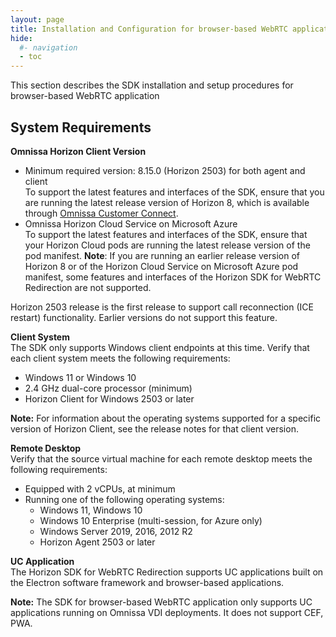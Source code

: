 ```yaml
---
layout: page
title: Installation and Configuration for browser-based WebRTC application
hide:
  #- navigation
  - toc
---
```


This section describes the SDK installation and setup procedures for browser-based WebRTC application

## System Requirements

**Omnissa Horizon Client Version**
- Minimum required version: 8.15.0 (Horizon 2503) for both agent and client<br>To support the latest features and interfaces of the SDK, ensure that you are running the latest release version of Horizon 8, which is available through [Omnissa Customer Connect](https://customerconnect.omnissa.com/downloads/info/slug/desktop_end_user_computing/omnissa_horizon_clients/8).
- Omnissa Horizon Cloud Service on Microsoft Azure<br>To support the latest features and interfaces of the SDK, ensure that your Horizon Cloud pods are running the latest release version of the pod manifest.
**Note**: If you are running an earlier release version of Horizon 8 or of the Horizon Cloud Service on Microsoft Azure pod manifest, some features and interfaces of the Horizon SDK for WebRTC Redirection are not supported.

Horizon 2503 release is the first release to support call reconnection (ICE restart) functionality. Earlier versions do not support this feature.

**Client System**<br>
The SDK only supports Windows client endpoints at this time. Verify that each client system meets the following requirements:<br>
- Windows 11 or Windows 10<br>
- 2.4 GHz dual-core processor (minimum)<br>
- Horizon Client for Windows 2503 or later<br>

**Note:** For information about the operating systems supported for a specific version of Horizon Client, see the release notes for that client version.

**Remote Desktop**<br>
Verify that the source virtual machine for each remote desktop meets the following requirements:
- Equipped with 2 vCPUs, at minimum<br>
- Running one of the following operating systems:<br>
  - Windows 11, Windows 10<br>
  - Windows 10 Enterprise (multi-session, for Azure only)<br>
  - Windows Server 2019, 2016, 2012 R2<br>
  - Horizon Agent 2503 or later<br>

**UC Application**<br>
The Horizon SDK for WebRTC Redirection supports UC applications built on the Electron software framework and browser-based applications.

**Note:** The SDK for browser-based WebRTC application only supports UC applications running on Omnissa VDI deployments. It does not support CEF, PWA.
